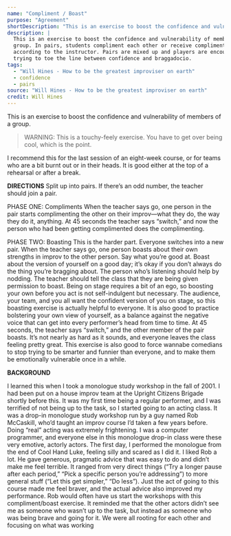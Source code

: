 ```yaml
---
name: "Compliment / Boast"
purpose: "Agreement"
shortDescription: "This is an exercise to boost the confidence and vulnerability of members of a group."
description: |
  This is an exercise to boost the confidence and vulnerability of members of a
  group. In pairs, students compliment each other or receive compliments, switching 
  according to the instructor. Pairs are mixed up and players are encouraged to boast
  trying to toe the line between confidence and braggadocio.
tags:
  - "Will Hines - How to be the greatest improviser on earth"
  - confidence
  - pairs
source: "Will Hines - How to be the greatest improviser on earth"
credit: Will Hines
---
```


This is an exercise to boost the confidence and vulnerability of members of a group.

> WARNING: This is a touchy-feely exercise. You have to get over being cool, which is the point.

I recommend this for the last session of an eight-week course, or for teams who are a bit burnt out or in their heads. It is good either at the top of a rehearsal or after a break.

**DIRECTIONS**
Split up into pairs. If there’s an odd number, the teacher should join a pair.

PHASE ONE: Compliments
When the teacher says go, one person in the pair starts complimenting the other on their improv—what they do, the way they do it, anything.
At 45 seconds the teacher says “switch,” and now the person who had been getting complimented does the complimenting.

PHASE TWO: Boasting
This is the harder part.
Everyone switches into a new pair. When the teacher says go, one person boasts about their own strengths in improv to the other person. Say what you’re good at. Boast about the version of yourself on a good day; it’s okay if you don’t always do the thing you’re bragging about. The person who’s listening should help by nodding.
The teacher should tell the class that they are being given permission to boast. Being on stage requires a bit of an ego, so boosting your own before you act is not self-indulgent but necessary.
The audience, your team, and you all want the confident version of you on stage, so this boasting exercise is actually helpful to everyone. It is also good to practice bolstering your own view of yourself, as a balance against the negative voice that can get into every performer’s head from time to time.
At 45 seconds, the teacher says “switch,” and the other member of the pair boasts.
It’s not nearly as hard as it sounds, and everyone leaves the class feeling pretty great.
This exercise is also good to force wannabe comedians to stop trying to be smarter and funnier than everyone, and to make them be emotionally vulnerable once in a while.

**BACKGROUND**

I learned this when I took a monologue study workshop in the fall of 2001. I had been put on a house improv team at the Upright Citizens Brigade shortly before this. It was my first time being a regular performer, and I was terrified of not being up to the task, so I started going to an acting class. It was a drop-in monologue study workshop run by a guy named Rob McCaskill, who’d taught an improv course I’d taken a few years before.
Doing “real” acting was extremely frightening. I was a computer programmer, and everyone else in this monologue drop-in class were these very emotive, actorly actors. The first day, I performed the monologue from the end of Cool Hand Luke, feeling silly and scared as I did it.
I liked Rob a lot. He gave generous, pragmatic advice that was easy to do and didn’t make me feel terrible. It ranged from very direct things (“Try a longer pause after each period,” “Pick a specific person you’re addressing”) to more general stuff (“Let this get simpler,” “Do less”). Just the act of going to this course made me feel braver, and the actual advice also improved my performance.
Rob would often have us start the workshops with this compliment/boast exercise. It reminded me that the other actors didn’t see me as someone who wasn’t up to the task, but instead as someone who was being brave and going for it. We were all rooting for each other and focusing on what was working
